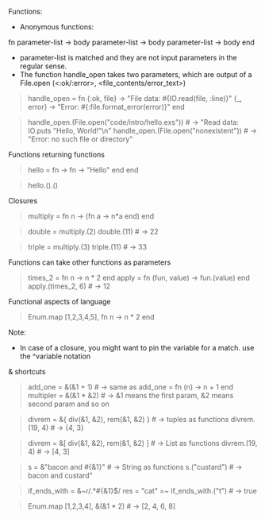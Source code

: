 Functions:
- Anonymous functions:

fn
    parameter-list -> body
    parameter-list -> body
    parameter-list -> body
end

- parameter-list is matched and they are not input parameters in the regular sense.
- The function handle_open takes two parameters, which are output of a File.open (<:ok/:error>, <file_contents/error_text>)

> handle_open = fn
>   {:ok, file} -> "File data: #{IO.read(file, :line)}"
>   {_, error} -> "Error: #{:file.format_error(error)}"
> end

> handle_open.(File.open("code/intro/hello.exs"))   # -> "Read data: IO.puts \"Hello, World!\"\n"
> handle_open.(File.open("nonexistent"))            # -> "Error: no such file or directory"


Functions returning functions

> hello = fn ->
>     fn ->
>         "Hello"
>     end
> end

> hello.().()

Closures

> multiply = fn n -> (fn a -> n*a end) end

> double = multiply.(2)
> double.(11)    # -> 22

> triple = multiply.(3)
> triple.(11)    # -> 33


Functions can take other functions as parameters
> times_2 = fn n -> n * 2 end
> apply = fn (fun, value) -> fun.(value) end
> apply.(times_2, 6)     # -> 12


Functional aspects of language
> Enum.map [1,2,3,4,5], fn n -> n * 2 end

Note:
- In case of a closure, you might want to pin the variable for a match. use the ^variable notation

& shortcuts

> add_one = &(&1 + 1)       # -> same as add_one = fn (n) -> n + 1 end
> multipler = &(&1 * &2)    # -> &1 means the first param, &2 means second param and so on

> divrem = &{ div(&1, &2), rem(&1, &2) }  # -> tuples as functions
> divrem.(19, 4)    # -> {4, 3}

> divrem = &[ div(&1, &2), rem(&1, &2) ]  # -> List as functions
> divrem.(19, 4)    # -> [4, 3]

> s = &"bacon and #{&1}"    # -> String as functions
> s.("custard")     # -> bacon and custard"

> if_ends_with = &~r/.*#{&1}$/
> res = "cat" =~ if_ends_with.("t")   # -> true

> Enum.map [1,2,3,4], &(&1 * 2)  # -> [2, 4, 6, 8]


